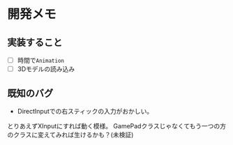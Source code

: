 # 開発メモ


## 実装すること

- [ ] 時間で```Animation```
- [ ] 3Dモデルの読み込み

## 既知のバグ

- DirectInputでの右スティックの入力がおかしい。

とりあえずXInputにすれば動く模様。
GamePadクラスじゃなくてもう一つの方のクラスに変えてみれば生けるかも？(未検証)
